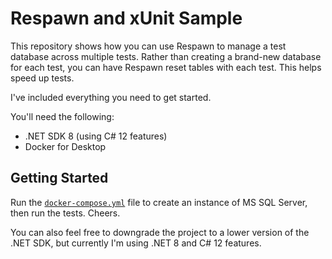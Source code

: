 # Respawn and xUnit Sample

This repository shows how you can use Respawn to manage a test database across multiple tests. Rather than creating a brand-new database for each test, you can have Respawn reset tables with each test. This helps speed up tests.

I've included everything you need to get started.

You'll need the following:

- .NET SDK 8 (using C# 12 features)
- Docker for Desktop

## Getting Started

Run the [`docker-compose.yml`](./docker-compose.yml) file to create an instance of MS SQL Server, then run the tests. Cheers.

You can also feel free to downgrade the project to a lower version of the .NET SDK, but currently I'm using .NET 8 and C# 12 features.